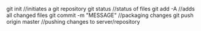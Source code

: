 git init //initiates a git repository 
git status //status of files 
git add -A //adds all changed files 
git commit -m "MESSAGE" //packaging changes 
git push origin master //pushing changes to server/repository 

